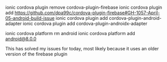 ionic cordova plugin remove cordova-plugin-firebase
ionic cordova plugin add https://github.com/dpa99c/cordova-plugin-firebase#GH-1057-April-05-android-build-issue
ionic cordova plugin add cordova-plugin-android-adapter
ionic cordova plugin add cordova-plugin-androidx-adapter

ionic cordova platform rm android
ionic cordova platform add android@8.0.0

This has solved my issues for today, most likely because it uses an older version of the firebase plugin

